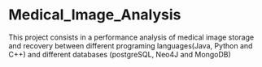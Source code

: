 # Medical_Image_Analysis

This project consists in a performance analysis of medical image storage and recovery between different programing languages(Java, Python and C++) and different databases (postgreSQL, Neo4J and MongoDB)
